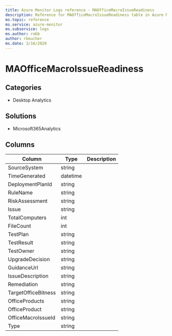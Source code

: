 ```yaml
---
title: Azure Monitor Logs reference - MAOfficeMacroIssueReadiness
description: Reference for MAOfficeMacroIssueReadiness table in Azure Monitor Logs.
ms.topic: reference
ms.service: azure-monitor
ms.subservice: logs
ms.author: robb
author: rboucher
ms.date: 3/16/2020
---
```


# MAOfficeMacroIssueReadiness

 

## Categories

- Desktop Analytics
## Solutions

- Microsoft365Analytics




## Columns

|Column|Type|Description|
|---|---|---|
|SourceSystem|string||
|TimeGenerated|datetime||
|DeploymentPlanId|string||
|RuleName|string||
|RiskAssessment|string||
|Issue|string||
|TotalComputers|int||
|FileCount|int||
|TestPlan|string||
|TestResult|string||
|TestOwner|string||
|UpgradeDecision|string||
|GuidanceUrl|string||
|IssueDescription|string||
|Remediation|string||
|TargetOfficeBitness|string||
|OfficeProducts|string||
|OfficeProduct|string||
|OfficeMacroIssueId|string||
|Type|string||
